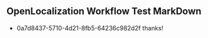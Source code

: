 ## OpenLocalization Workflow Test MarkDown
* 0a7d8437-5710-4d21-8fb5-64236c982d2f thanks!

<!--HONumber=Jul16_HO4-->



